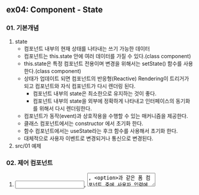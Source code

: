 ## ex04: Component - State

### 01. 기본개념
1.  state
    - 컴포넌트 내부의 현재 상태를 나타내는 쓰기 가능한 데이터
    - 컴포넌트는 this.state 안에 여러 데이터를 가질 수 있다.(class component)
    - this.state은 특정 컴포넌트 전용이며 변경을 위해서는 setState() 함수를 사용한다.(class component)
    - 상태가 업데이트 되면 컴포넌트의 반응형(Reactive) Rendering이 트리거가 되고 컴포넌트와 자식 컴포넌트가 다시 렌더링 된다.
        + 컴포넌트 내부의 state은 최소한으로 유지하는 것이 좋다.
        + 컴포넌트 내부의 state을 외부에 정확하게 나타내고 인터페이스의 동기화를 위해서 다시 렌더링한다.
    - 컴포넌트가 동작(event)과 상호작용을 수행할 수 있는 매커니즘을 제공한다.
    - 클래스 컴포넌트에서는 constructor 에서 초기화 한다.
    - 함수 컴포넌트에서는 useState라는 후크 함수를 사용해서 초기화 한다.
    - 대체적으로 사용자 이벤트로 변경되거나 통신으로 변경된다.
2. src/01 예제
    
### 02. 제어 컴포넌트
1.  <input>, <textarea>, <option>과 같은 폼 컴포넌트 중에 사용자 입력에 따라 state값이 변경되고 렌더링 하는 컴포넌트를 제어(Controlled) 컴포넌트라고 한다.
2.  폼 컴포넌트가 반드시 제어 컴포넌트로 작성해야 하는 것은 아니다. 상태를 제어하지 비제어(Uncontrolled) 컴포넌트로도 만들 수 있다.(Anti-Pattern)
3.  폼 컴포넌트를 제어 컴포넌트로 만드는 것은 조금 복잡해 보이지만 다음과 같은 장점이 있다.
    - 컴포넌트의 인터페이스를 외부에서 직접 변경할 수 없고 내부의 상태 변경으로 가능하다는 리액트의 컴포넌트 작성 원칙을 준수할 수 있다.
    -  사용자 입력 값에 대한 Validation을 할 수 있다.     
4. 예제
    - src/02 제어 컴포넌트
    - src/03 비제어 컴포넌트


### 03. 상태(Stateful) 컴포넌트 vs 순수(Pure, Dumb) Component
1.  Stateful Component
    - 상태(state)를 관리하는 컴포넌트
    - 보통 상태를 관리하는 컴포넌트는 컴포넌트 계층에서 상위에 있다.
    - 상태 컴포넌트는 순수 컴포넌트를 하나 이상 래핑할 수 있다.
2.  Pure Component
    - 상태 관리없이 속성(props)로 화면만 렌더링 하는 컴포넌트다.
    - 재사용이 용이, 테스트하기도 좋다.
3.  애플리케이션의 컴포넌트들은 상태 컴포넌트와 순수 컴포넌트로 분리하여 만드는 것이 좋다.
4.  어떤 컴포넌트가 상태 컴포넌트인가요?
    - 상태를 기반으로 렌더링 하는 컴포넌트
    - 많은 하위 컴포넌트를 가지고 있는 공통(하나)의 상위 컴포넌트
    - 컴포넌트 hierachy에서 상위에 있고 상태를 가져야만 하는 컴포넌트
    - 못 찾겠으면, 상태를 관리 하는 컴포넌트를 만들고 하위(pure) 컴포넌트를 래핑한다.
5.  예제(emaillist): src/04     

### 04. Data Flow(Bottom-Up)
1.  리액트 애플리케이션에서의 데이터는 컴포넌트 계층 상위->하위(Top-Down)로 props 전달이 기본 data flow 메카니즘 이다.
2.  하지만, 거의 모든 애플리케이션에서는 하위->상위(Bottom-Up)로 데이터를 전달해야 하는 경우가 반드시 있다.
3.  예제(emaillist): src/04: props로 전달한 callback 함수를 사용하는 방법

### Run Examples
```bash
$ npm run debug src={no}
```